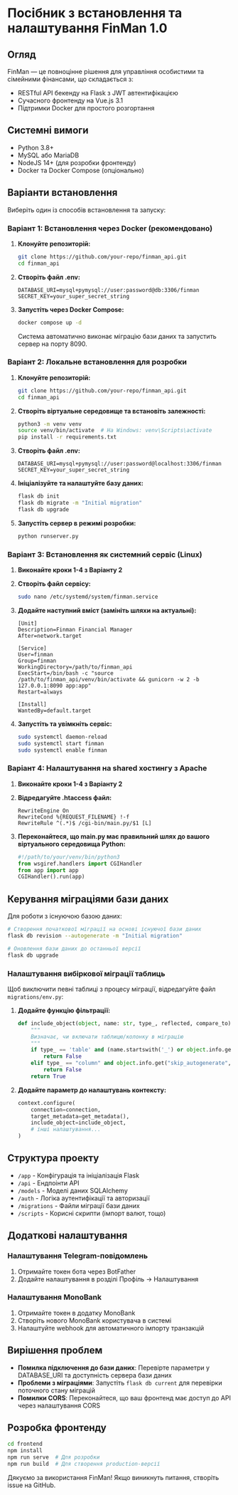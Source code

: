 # Посібник з встановлення та налаштування FinMan 1.0

## Огляд

FinMan — це повноцінне рішення для управління особистими та сімейними фінансами, що складається з:
- RESTful API бекенду на Flask з JWT автентифікацією
- Сучасного фронтенду на Vue.js 3.1
- Підтримки Docker для простого розгортання

## Системні вимоги

- Python 3.8+
- MySQL або MariaDB
- NodeJS 14+ (для розробки фронтенду)
- Docker та Docker Compose (опціонально)

## Варіанти встановлення

Виберіть один із способів встановлення та запуску:

### Варіант 1: Встановлення через Docker (рекомендовано)

1. **Клонуйте репозиторій:**
   ```bash
   git clone https://github.com/your-repo/finman_api.git
   cd finman_api
   ```

2. **Створіть файл .env:**
   ```
   DATABASE_URI=mysql+pymysql://user:password@db:3306/finman
   SECRET_KEY=your_super_secret_string
   ```

3. **Запустіть через Docker Compose:**
   ```bash
   docker compose up -d
   ```
   
   Система автоматично виконає міграцію бази даних та запустить сервер на порту 8090.

### Варіант 2: Локальне встановлення для розробки

1. **Клонуйте репозиторій:**
   ```bash
   git clone https://github.com/your-repo/finman_api.git
   cd finman_api
   ```

2. **Створіть віртуальне середовище та встановіть залежності:**
   ```bash
   python3 -m venv venv
   source venv/bin/activate  # На Windows: venv\Scripts\activate
   pip install -r requirements.txt
   ```

3. **Створіть файл .env:**
   ```
   DATABASE_URI=mysql+pymysql://user:password@localhost:3306/finman
   SECRET_KEY=your_super_secret_string
   ```

4. **Ініціалізуйте та налаштуйте базу даних:**
   ```bash
   flask db init
   flask db migrate -m "Initial migration"
   flask db upgrade
   ```

5. **Запустіть сервер в режимі розробки:**
   ```bash
   python runserver.py
   ```

### Варіант 3: Встановлення як системний сервіс (Linux)

1. **Виконайте кроки 1-4 з Варіанту 2**

2. **Створіть файл сервісу:**
   ```bash
   sudo nano /etc/systemd/system/finman.service
   ```

3. **Додайте наступний вміст (замініть шляхи на актуальні):**
   ```
   [Unit]
   Description=Finman Financial Manager
   After=network.target

   [Service]
   User=finman
   Group=finman
   WorkingDirectory=/path/to/finman_api
   ExecStart=/bin/bash -c "source /path/to/finman_api/venv/bin/activate && gunicorn -w 2 -b 127.0.0.1:8090 app:app"
   Restart=always

   [Install]
   WantedBy=default.target
   ```

4. **Запустіть та увімкніть сервіс:**
   ```bash
   sudo systemctl daemon-reload
   sudo systemctl start finman
   sudo systemctl enable finman
   ```

### Варіант 4: Налаштування на shared хостингу з Apache

1. **Виконайте кроки 1-4 з Варіанту 2**

2. **Відредагуйте .htaccess файл:**
   ```
   RewriteEngine On
   RewriteCond %{REQUEST_FILENAME} !-f
   RewriteRule ^(.*)$ /cgi-bin/main.py/$1 [L]
   ```

3. **Переконайтеся, що main.py має правильний шлях до вашого віртуального середовища Python:**
   ```python
   #!/path/to/your/venv/bin/python3
   from wsgiref.handlers import CGIHandler
   from app import app
   CGIHandler().run(app)
   ```

## Керування міграціями бази даних

Для роботи з існуючою базою даних:

```bash
# Створення початкової міграції на основі існуючої бази даних
flask db revision --autogenerate -m "Initial migration"

# Оновлення бази даних до останньої версії
flask db upgrade
```

### Налаштування вибіркової міграції таблиць

Щоб виключити певні таблиці з процесу міграції, відредагуйте файл `migrations/env.py`:

1. **Додайте функцію фільтрації:**
   ```python
   def include_object(object, name: str, type_, reflected, compare_to):
       """
       Визначає, чи включати таблицю/колонку в міграцію
       """
       if type_ == 'table' and (name.startswith('_') or object.info.get("skip_autogenerate", False)):
           return False
       elif type_ == "column" and object.info.get("skip_autogenerate", False):
           return False
       return True
   ```

2. **Додайте параметр до налаштувань контексту:**
   ```python
   context.configure(
       connection=connection,
       target_metadata=get_metadata(),
       include_object=include_object,
       # інші налаштування...
   )
   ```

## Структура проекту

- `/app` - Конфігурація та ініціалізація Flask
- `/api` - Ендпоінти API
- `/models` - Моделі даних SQLAlchemy
- `/auth` - Логіка аутентифікації та авторизації
- `/migrations` - Файли міграції бази даних
- `/scripts` - Корисні скрипти (імпорт валют, тощо)

## Додаткові налаштування

### Налаштування Telegram-повідомлень

1. Отримайте токен бота через BotFather
2. Додайте налаштування в розділі Профіль -> Налаштування

### Налаштування MonoBank

1. Отримайте токен в додатку MonoBank
2. Створіть нового MonoBank користувача в системі
3. Налаштуйте webhook для автоматичного імпорту транзакцій

## Вирішення проблем

- **Помилка підключення до бази даних**: Перевірте параметри у DATABASE_URI та доступність сервера бази даних
- **Проблеми з міграціями**: Запустіть `flask db current` для перевірки поточного стану міграцій
- **Помилки CORS**: Переконайтеся, що ваш фронтенд має доступ до API через налаштування CORS

## Розробка фронтенду

```bash
cd frontend
npm install
npm run serve  # Для розробки
npm run build  # Для створення production-версії
```

Дякуємо за використання FinMan! Якщо виникнуть питання, створіть issue на GitHub.
